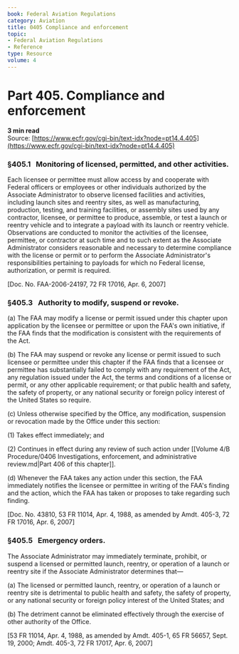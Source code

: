 ```yaml
---
book: Federal Aviation Regulations
category: Aviation
title: 0405 Compliance and enforcement
topic:
- Federal Aviation Regulations
- Reference
type: Resource
volume: 4
---
```


# Part 405. Compliance and enforcement
**3 min read**  
Source: [https://www.ecfr.gov/cgi-bin/text-idx?node=pt14.4.405](https://www.ecfr.gov/cgi-bin/text-idx?node=pt14.4.405)

<div>

### §405.1   Monitoring of licensed, permitted, and other activities.

Each licensee or permittee must allow access by and cooperate with Federal officers or employees or other individuals authorized by the Associate Administrator to observe licensed facilities and activities, including launch sites and reentry sites, as well as manufacturing, production, testing, and training facilities, or assembly sites used by any contractor, licensee, or permittee to produce, assemble, or test a launch or reentry vehicle and to integrate a payload with its launch or reentry vehicle. Observations are conducted to monitor the activities of the licensee, permittee, or contractor at such time and to such extent as the Associate Administrator considers reasonable and necessary to determine compliance with the license or permit or to perform the Associate Administrator's responsibilities pertaining to payloads for which no Federal license, authorization, or permit is required.

\[Doc. No. FAA-2006-24197, 72 FR 17016, Apr. 6, 2007\]

### §405.3   Authority to modify, suspend or revoke.

\(a\) The FAA may modify a license or permit issued under this chapter upon application by the licensee or permittee or upon the FAA's own initiative, if the FAA finds that the modification is consistent with the requirements of the Act.

\(b\) The FAA may suspend or revoke any license or permit issued to such licensee or permittee under this chapter if the FAA finds that a licensee or permittee has substantially failed to comply with any requirement of the Act, any regulation issued under the Act, the terms and conditions of a license or permit, or any other applicable requirement; or that public health and safety, the safety of property, or any national security or foreign policy interest of the United States so require.

\(c\) Unless otherwise specified by the Office, any modification, suspension or revocation made by the Office under this section:

\(1\) Takes effect immediately; and

\(2\) Continues in effect during any review of such action under [[Volume 4/B Procedure/0406 Investigations, enforcement, and administrative review.md|Part 406 of this chapter]].

\(d\) Whenever the FAA takes any action under this section, the FAA immediately notifies the licensee or permittee in writing of the FAA's finding and the action, which the FAA has taken or proposes to take regarding such finding.

\[Doc. No. 43810, 53 FR 11014, Apr. 4, 1988, as amended by Amdt. 405-3, 72 FR 17016, Apr. 6, 2007\]

### §405.5   Emergency orders.

The Associate Administrator may immediately terminate, prohibit, or suspend a licensed or permitted launch, reentry, or operation of a launch or reentry site if the Associate Administrator determines that—

\(a\) The licensed or permitted launch, reentry, or operation of a launch or reentry site is detrimental to public health and safety, the safety of property, or any national security or foreign policy interest of the United States; and

\(b\) The detriment cannot be eliminated effectively through the exercise of other authority of the Office.

\[53 FR 11014, Apr. 4, 1988, as amended by Amdt. 405-1, 65 FR 56657, Sept. 19, 2000; Amdt. 405-3, 72 FR 17017, Apr. 6, 2007\]

</div>